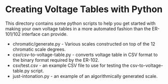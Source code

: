 # Creating Voltage Tables with Python

This directory contains some python scripts to help you get started with making your own voltage tables in a more automated fashion than the ER-101/102 interface can provide.

* chromatic/generate.py - Various scales constructed on top of the 12 chromatic scale degrees.
* csv/csv-to-voltage-table.py - converts voltage table in CSV format to the binary format required by the ER-102.
* csv/test.csv - an example CSV file to use for testing the csv-to-voltage-table.py script.
* just-intonation.py - an example of an algorithmically generated scale.
